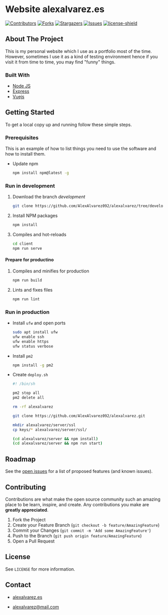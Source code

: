 # Website alexalvarez.es

[![Contributors][contributors-shield]][contributors-url]
[![Forks][forks-shield]][forks-url]
[![Stargazers][stars-shield]][stars-url]
[![Issues][issues-shield]][issues-url]
[![license-shield]][license-url]

## About The Project

This is my personal website which I use as a portfolio most of the time. However, sometimes I use it as a kind of testing environment hence if you visit it from time to time, you may find "funny" things.

### Built With

* [Node JS](https://nodejs.org/)
* [Express](https://expressjs.com/)
* [Vuejs](https://vuejs.org/)

## Getting Started

To get a local copy up and running follow these simple steps.

### Prerequisites

This is an example of how to list things you need to use the software and how to install them.

* Update npm

   ```sh
   npm install npm@latest -g
   ```

### Run in development

1. Download the branch *development*

   ```sh
   git clone https://github.com/AlexAlvarez092/alexalvarez/tree/development.git
   ```

2. Install NPM packages

   ```sh
   npm install
   ```

3. Compiles and hot-reloads

   ```sh
   cd client
   npm run serve
   ```

#### Prepare for productino

1. Compiles and minifies for production

   ```bash
   npm run build
   ```

2. Lints and fixes files

   ```bash
   npm run lint
   ```

### Run in production

* Install `ufw` and open ports

   ```sh
   sudo apt install ufw
   ufw enable ssh
   ufw enable https
   ufw status verbose
   ```

* Install `pm2`

   ```sh
   npm install -g pm2
   ```

* Create `deploy.sh`

   ```sh
   #! /bin/sh
 
   pm2 stop all
   pm2 delete all
 
   rm -rf alexalvarez
 
   git clone https://github.com/AlexAlvarez092/alexalvarez.git
 
   mkdir alexalvarez/server/ssl
   cp keys/* alexalvarez/server/ssl/
 
   (cd alexalvarez/server && npm install)
   (cd alexalvarez/server && npm run start)
   ```

## Roadmap

See the [open issues](https://github.com/AlexAlvarez092/alexalvarez/issues) for a list of proposed features (and known issues).

## Contributing

Contributions are what make the open source community such an amazing place to be learn, inspire, and create. Any contributions you make are **greatly appreciated**.

1. Fork the Project
2. Create your Feature Branch (`git checkout -b feature/AmazingFeature`)
3. Commit your Changes (`git commit -m 'Add some AmazingFeature'`)
4. Push to the Branch (`git push origin feature/AmazingFeature`)
5. Open a Pull Request

## License

See `LICENSE` for more information.

## Contact

* [alexalvarez.es](https://www.alexalvarez.es)

* [alexalvarez@mail.com](mailto:alexalvarez@mail.com)

[contributors-shield]: https://img.shields.io/github/contributors/AlexAlvarez092/alexalvarez.svg?style=for-the-badge
[contributors-url]: https://github.com/AlexAlvarez092/alexalvarez/graphs/contributors

[forks-shield]: https://img.shields.io/github/forks/AlexAlvarez092/alexalvarez.svg?style=for-the-badge
[forks-url]: https://github.com/AlexAlvarez092/alexalvarez/network/members

[stars-shield]: https://img.shields.io/github/stars/AlexAlvarez092/alexalvarez.svg?style=for-the-badge
[stars-url]: https://github.com/gAlexAlvarez092/alexalvarez/stargazers

[issues-shield]: https://img.shields.io/github/issues/AlexAlvarez092/alexalvarez.svg?style=for-the-badge
[issues-url]: https://github.com/AlexAlvarez092/alexalvarez/issues

[license-shield]: https://img.shields.io/github/license/AlexAlvarez092/alexalvarez.svg?style=for-the-badge
[license-url]: https://github.com/AlexAlvarez092/alexalvarez/blob/master/LICENSE.txt
